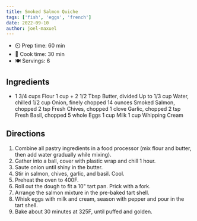 ```yaml
---
title: Smoked Salmon Quiche
tags: ['fish', 'eggs', 'french']
date: 2022-09-10
author: joel-maxuel
---
```



- ⏲️ Prep time: 60 min
- 🍳 Cook time: 30 min
- 🍽️ Servings: 6

## Ingredients

- 1 3/4 cups Flour
1 cup + 2 1/2 Tbsp Butter, divided
Up to 1/3 cup Water, chilled
1/2 cup Onion, finely chopped
14 ounces Smoked Salmon, chopped
2 tsp Fresh Chives, chopped
1 clove Garlic, chopped
2 tsp Fresh Basil, chopped
5 whole Eggs
1 cup Milk
1 cup Whipping Cream


## Directions

1. Combine all pastry ingredients in a food processor (mix flour and butter, then add water gradually while mixing).
2. Gather into a ball, cover with plastic wrap and chill 1 hour.
3. Saute onion until shiny in the butter.
4. Stir in salmon, chives, garlic, and basil. Cool.
5. Preheat the oven to 400F.
6. Roll out the dough to fit a 10" tart pan. Prick with a fork.
7. Arrange the salmon mixture in the pre-baked tart shell.
8. Whisk eggs with milk and cream, season with pepper and pour in the tart shell.
9. Bake about 30 minutes at 325F, until puffed and golden.
